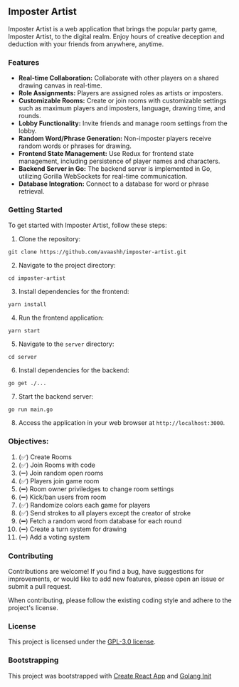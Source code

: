 ## Imposter Artist

Imposter Artist is a web application that brings the popular party game, Imposter Artist, to the digital realm. Enjoy hours of creative deception and deduction with your friends from anywhere, anytime.

### Features

- **Real-time Collaboration:** Collaborate with other players on a shared drawing canvas in real-time.
- **Role Assignments:** Players are assigned roles as artists or imposters.
- **Customizable Rooms:** Create or join rooms with customizable settings such as maximum players and imposters, language, drawing time, and rounds.
- **Lobby Functionality:** Invite friends and manage room settings from the lobby.
- **Random Word/Phrase Generation:** Non-imposter players receive random words or phrases for drawing.
- **Frontend State Management:** Use Redux for frontend state management, including persistence of player names and characters.
- **Backend Server in Go:** The backend server is implemented in Go, utilizing Gorilla WebSockets for real-time communication.
- **Database Integration:** Connect to a database for word or phrase retrieval.

### Getting Started

To get started with Imposter Artist, follow these steps:

1. Clone the repository:

`git clone https://github.com/avaashh/imposter-artist.git`

2. Navigate to the project directory:

`cd imposter-artist`

3. Install dependencies for the frontend:

`yarn install`

4. Run the frontend application:

`yarn start`

5. Navigate to the `server` directory:

`cd server`

6. Install dependencies for the backend:

`go get ./...`

7. Start the backend server:

`go run main.go`

8. Access the application in your web browser at `http://localhost:3000`.

### Objectives:

1. (✅) Create Rooms
2. (✅) Join Rooms with code
3. (➖) Join random open rooms
4. (✅) Players join game room
5. (➖) Room owner priviledges to change room settings
6. (➖) Kick/ban users from room
7. (✅) Randomize colors each game for players
8. (✅) Send strokes to all players except the creator of stroke
9. (➖) Fetch a random word from database for each round
10. (➖) Create a turn system for drawing
11. (➖) Add a voting system

### Contributing

Contributions are welcome! If you find a bug, have suggestions for improvements, or would like to add new features, please open an issue or submit a pull request.

When contributing, please follow the existing coding style and adhere to the project's license.

### License

This project is licensed under the [GPL-3.0 license](https://github.com/avaashh/imposter-artist/blob/main/LICENSE).

### Bootstrapping

This project was bootstrapped with [Create React App](https://github.com/facebook/create-react-app) and [Golang Init](https://go.dev/doc/modules/managing-dependencies#naming_module)
